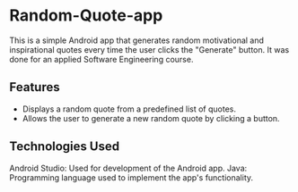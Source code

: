 # Random-Quote-app
This is a simple Android app that generates random motivational and inspirational quotes every time the user clicks the "Generate" button.
It was done for an applied Software Engineering course. 

## Features
- Displays a random quote from a predefined list of quotes.
- Allows the user to generate a new random quote by clicking a button.

## Technologies Used
Android Studio: Used for development of the Android app.
Java: Programming language used to implement the app's functionality.
